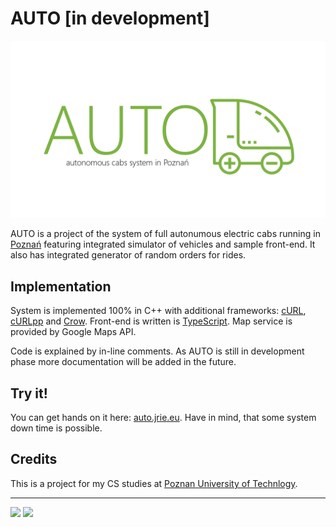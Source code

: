 # AUTO [in development]
![AUTO banner](https://raw.githubusercontent.com/jakubriegel/AUTO/master/docs/banner.png)

AUTO is a project of the system of full autonumous electric cabs running in [Poznań](https://goo.gl/maps/JcykRLkoVo22) featuring integrated simulator of vehicles and sample front-end. It also has integrated generator of random orders for rides.

## Implementation
System is implemented 100% in C++ with additional frameworks: [cURL](https://github.com/curl/curl), [cURLpp](https://github.com/jpbarrette/curlpp) and [Crow](https://github.com/ipkn/crow). Front-end is written is [TypeScript](https://github.com/Microsoft/TypeScript). Map service is provided by Google Maps API. 

Code is explained by in-line comments. As AUTO is still in development phase more documentation will be added in the future.

## Try it!
You can get hands on it here: [auto.jrie.eu](http://auto.jrie.eu/). Have in mind, that some system down time is possible.

## Credits
This is a project for my CS studies at [Poznan University of Technlogy](https://www4.put.poznan.pl/en).

---
[<img src="https://yt3.ggpht.com/a-/AJLlDp0OnTj3ja34dx-_Z0-aAV9prQz2qJ1wxEKMEg=s900-mo-c-c0xffffffff-rj-k-no" width="100dp" />](https://www4.put.poznan.pl/en)
[<img src="http://www.cie.put.poznan.pl/images/nowelogo3eng.png" height="70dp"/>](http://www.cie.put.poznan.pl/index.php?lang=en)
